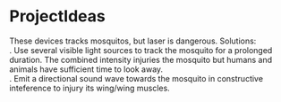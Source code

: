# ProjectIdeas

These devices tracks mosquitos, but laser is dangerous. Solutions:  
. Use several visible light sources to track the mosquito for a prolonged duration. The combined intensity injuries the mosquito but humans and animals have sufficient time to look away.  
. Emit a directional sound wave towards the mosquito in constructive inteference to injury its wing/wing muscles.  
